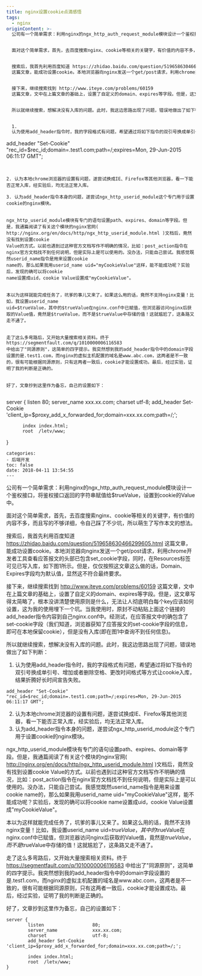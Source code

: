 ```yaml
---
title: nginx设置cookie点滴感悟
tags:
  - nginx
originContent: >-
  公司有一个简单需求：利用nginx的ngx_http_auth_request_module模块设计一个鉴权接口，将鉴权接口返回的字符串赋值给$trueValue，设置到cookie的Value中。


  面对这个简单需求，首先，去百度搜索nginx、cookie等相关的关键字，有价值的内容不多，而且写的不够详细，令自己踩了不少坑，所以萌生了写作本文的想法。


  搜索后，我首先利用百度知道 https://zhidao.baidu.com/question/519658630466299605.html
  这篇文章，能成功设置cookie。本地浏览器向nginx发送一个get/post请求，利用chrome开发者工具查看应答报文的头部已包含set_cookie字段，同时，在Resources标签可见已写入库，如下图1所示。但是，仅仅按照这文章这么做的话，Domain、Expires字段均为默认值，显然这不符合最终要求。


  接下来，继续搜索找到 http://www.iteye.com/problems/60159
  这篇文章，文中在上篇文章的基础上，设置了自定义的domain、expires等字段。但是，这文章写得太简略了，根本没讲清楚使用原则是什么，无法让人彻底明白每个key应该如何设置，这为我的使用埋下一个坑。当我使用时，原封不动粘贴上面这个链接的add_header指令内容到自己nginx.conf中。经测试，在应答报文中的确包含了set-cookie字段（我们知道，浏览器获知了应答报文的set-cookie字段的信息，即可在本地保留cookie），但是没有入库(即在图1中查询不到任何信息)。


  所以就继续搜索，想解决没有入库的问题。此时，我这边思路出现了问题，错误地做出了如下判断：


  1.
  认为使用add_header指令时，我的字段格式有问题，希望通过将如下指令的双引号换成单引号、增加或者删除空格、更改时间格式等方式让cookie入库，结果折腾好长时间宣告失败。


  ```

  add_header "Set-Cookie" "rec_id=$rec_id;domain=.test1.com;path=/;expires=Mon,
  29-Jun-2015 06:11:17 GMT";

  ```


  2. 认为本地chrome浏览器的设置有问题，遂尝试换成IE、Firefox等其他浏览器，看一下能否正常入库，经实验后，均无法正常入库。

  3. 认为add_header指令本身的问题，遂尝试ngx_http_userid_module这个专门用于设置cookie的nginx模块。


  ngx_http_userid_module模块有专门的语句设置path、expires、domain等字段。但是，我通篇阅读了有关这个模块的nginx官网(
  http://nginx.org/en/docs/http/ngx_http_userid_module.html )文档后，竟然没有找到设置cookie
  Value的方式。以前也遇到过这种官方文档写作不明确的情况，比如：post_action指令在nginx官方文档找不到任何说明，但是实际上是可以使用的。没办法，只能自己尝试。我感觉既然userid_name指令是用来设置cookie
  name的，那么如果我用userid_name uid="myCookieValue"这样，能不能成功呢？实验后，发现的确可以将cookie
  name设置成uid，cookie Value设置成"myCookieValue"。


  本以为这样就能完成任务了，坑爹的事儿又来了。如果这么用的话，竟然不支持nginx变量！比如，我设置userid_name
  uid=$trueValue，其中的$trueValue在nginx.conf中已赋值，但浏览器访问nginx后获取的Value值，竟然是$trueValue，而不是$trueValue中存储的值！这就尴尬了，这条路又走不通了。


  走了这么多弯路后，又开始大量搜索相关资料。终于 https://segmentfault.com/q/1010000006116583
  中给出了"同源原则"，这简单的四字提示。我突然想到我的add_header指令中的domain字段设置的是.test1.com，而nginx的虚拟主机配置的域名是www.abc.com，这两者是不一致的，很有可能根据同源原则，只有这两者一致后，cookie才能设置成功。最后，经过实验，证明了我的判断是正确的。


  好了，文章抄到这里作为备忘，自己的设置如下：


  ```

  server {
          listen                  80;
          server_name             xxx.xx.com;
          charset                 utf-8;
          add_header Set-Cookie   'client_ip=$proxy_add_x_forwarded_for;domain=xxx.xx.com;path=/;';

          index index.html;
          root  /letv/www;
  }

  ```
categories:
  - 后端开发
toc: false
date: 2018-04-11 13:54:55
---
```


公司有一个简单需求：利用nginx的ngx_http_auth_request_module模块设计一个鉴权接口，将鉴权接口返回的字符串赋值给$trueValue，设置到cookie的Value中。

面对这个简单需求，首先，去百度搜索nginx、cookie等相关的关键字，有价值的内容不多，而且写的不够详细，令自己踩了不少坑，所以萌生了写作本文的想法。

搜索后，我首先利用百度知道 https://zhidao.baidu.com/question/519658630466299605.html 这篇文章，能成功设置cookie。本地浏览器向nginx发送一个get/post请求，利用chrome开发者工具查看应答报文的头部已包含set_cookie字段，同时，在Resources标签可见已写入库，如下图1所示。但是，仅仅按照这文章这么做的话，Domain、Expires字段均为默认值，显然这不符合最终要求。

接下来，继续搜索找到 http://www.iteye.com/problems/60159 这篇文章，文中在上篇文章的基础上，设置了自定义的domain、expires等字段。但是，这文章写得太简略了，根本没讲清楚使用原则是什么，无法让人彻底明白每个key应该如何设置，这为我的使用埋下一个坑。当我使用时，原封不动粘贴上面这个链接的add_header指令内容到自己nginx.conf中。经测试，在应答报文中的确包含了set-cookie字段（我们知道，浏览器获知了应答报文的set-cookie字段的信息，即可在本地保留cookie），但是没有入库(即在图1中查询不到任何信息)。

所以就继续搜索，想解决没有入库的问题。此时，我这边思路出现了问题，错误地做出了如下判断：

1. 认为使用add_header指令时，我的字段格式有问题，希望通过将如下指令的双引号换成单引号、增加或者删除空格、更改时间格式等方式让cookie入库，结果折腾好长时间宣告失败。

```
add_header "Set-Cookie" "rec_id=$rec_id;domain=.test1.com;path=/;expires=Mon, 29-Jun-2015 06:11:17 GMT";
```

2. 认为本地chrome浏览器的设置有问题，遂尝试换成IE、Firefox等其他浏览器，看一下能否正常入库，经实验后，均无法正常入库。
3. 认为add_header指令本身的问题，遂尝试ngx_http_userid_module这个专门用于设置cookie的nginx模块。

ngx_http_userid_module模块有专门的语句设置path、expires、domain等字段。但是，我通篇阅读了有关这个模块的nginx官网( http://nginx.org/en/docs/http/ngx_http_userid_module.html )文档后，竟然没有找到设置cookie Value的方式。以前也遇到过这种官方文档写作不明确的情况，比如：post_action指令在nginx官方文档找不到任何说明，但是实际上是可以使用的。没办法，只能自己尝试。我感觉既然userid_name指令是用来设置cookie name的，那么如果我用userid_name uid="myCookieValue"这样，能不能成功呢？实验后，发现的确可以将cookie name设置成uid，cookie Value设置成"myCookieValue"。

本以为这样就能完成任务了，坑爹的事儿又来了。如果这么用的话，竟然不支持nginx变量！比如，我设置userid_name uid=$trueValue，其中的$trueValue在nginx.conf中已赋值，但浏览器访问nginx后获取的Value值，竟然是$trueValue，而不是$trueValue中存储的值！这就尴尬了，这条路又走不通了。

走了这么多弯路后，又开始大量搜索相关资料。终于 https://segmentfault.com/q/1010000006116583 中给出了"同源原则"，这简单的四字提示。我突然想到我的add_header指令中的domain字段设置的是.test1.com，而nginx的虚拟主机配置的域名是www.abc.com，这两者是不一致的，很有可能根据同源原则，只有这两者一致后，cookie才能设置成功。最后，经过实验，证明了我的判断是正确的。

好了，文章抄到这里作为备忘，自己的设置如下：

```
server {
        listen                  80;
        server_name             xxx.xx.com;
        charset                 utf-8;
        add_header Set-Cookie   'client_ip=$proxy_add_x_forwarded_for;domain=xxx.xx.com;path=/;';

        index index.html;
        root  /letv/www;
}
```